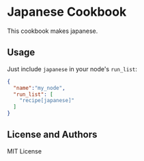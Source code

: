 Japanese Cookbook
=================

This cookbook makes japanese.

Usage
-----

Just include `japanese` in your node's `run_list`:

```json
{
  "name":"my_node",
  "run_list": [
    "recipe[japanese]"
  ]
}
```

License and Authors
-------------------

MIT License
